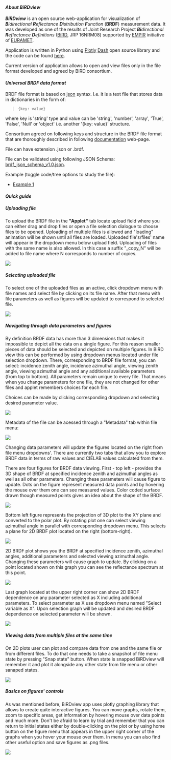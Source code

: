 #### *About BiRDview*

***BiRDview*** is an open source web-application for visualization of _**B**idirectional **R**eflectance **D**istribution **F**unction_ (**BRDF**) measurement data.
It was developed as one of the results of Joint Research Project _**Bi**directional **R**eflectance **D**efinitions_ 
([BiRD](https://www.birdproject.eu/), JRP 16NRM08) supported by [EMPIR](https://www.euramet.org/research-innovation/research-empir/) 
initiative of [EURAMET](https://www.euramet.org/about-euramet/).

Application is written in Python using [Plotly](https://plotly.com/) [Dash](https://dash.plotly.com/) 
open source library and the code can be found [here](https://github.com/BiRD-project/BiRD_view). 

Current version of application allows to open and view files only in the file format developed and agreed by BiRD consortium.

#### *Universal BRDF data format*
BRDF file format is based on [json](https://www.json.org/json-en.html) syntax. I.e. it is a text file that stores data in dictionaries in the form of:

> `{key: value}`

where key is 'string' type and value can be 'string', 'number', 'array', 'True', 'False', 'Null' or 'object' i.e. another '{key: value}' structure.

Consortium agreed on following keys and structure in the BRDF file format that are thoroughly described in following
[documentation](https://bird-project.github.io/BRDF_JSON_schema_docs) web-page.

File can have extension .json or .brdf.

File can be validated using following JSON Schema: [brdf_json_schema_v1.0.json](https://jsoneditoronline.org/#right=local.yutupo&left=url.https%3A%2F%2Fraw.githubusercontent.com%2FBiRD-project%2FBiRD_view%2Fmaster%2FBRDF_JSON_schema%2Fbrdf_json_schema_v1.0.json).

Example (toggle code/tree options to study the file):
* [Example 1](https://jsoneditoronline.org/#right=local.yutupo&left=url.https%3A%2F%2Fraw.githubusercontent.com%2FBiRD-project%2FBiRD_view%2Fmaster%2FTest%2520BRDF%2520data%2520files%2Fexample.brdf)

#### *Quick guide*

##### *Uploading file*
To upload the BRDF file in the **"Applet"** tab locate upload field where you can either drag and drop files or open a 
file selection dialogue to choose files to be opened. Uploading of multiple files is allowed and "loading" animation
will be shown until all files are loaded. Uploaded file's/files' name will appear in the dropdown menu below upload field.
Uploading of files with the same name is also allowed. In this case a suffix "_copy_N" will be added
to file name where N corresponds to number of copies. 

![](https://github.com/BiRD-project/BiRD_view/blob/f2100170ddc2f404fb1c3b4e154f598ee7e6ef0e/assets/upload.gif)

##### *Selecting uploaded file*

To select one of the uploaded files as an active, click dropdown menu with file names and select file by clicking on its 
file name. After that menu with file parameters as well as figures will be updated to correspond to selected file.

![](https://github.com/BiRD-project/BiRD_view/blob/f2100170ddc2f404fb1c3b4e154f598ee7e6ef0e/assets/fileselect.gif)

##### *Navigating through data parameters and figures*

By definition BRDF data has more than 3 dimensions that makes it impossible to depict all the data on a single figure.
For this reason smaller pieces of data should be selected and depicted on multiple figures. In BiRD view this can be performed
by using dropdown menus located under file selection dropdown. There, corresponding to BRDF file format, you can select:
incidence zenith angle, incidence azimuthal angle, viewing zenith angle, viewing azimuthal angle and any additional
available parameters (from top to bottom). All parameters remain unique to every file. That means when you change parameters for one file,
they are not changed for other files and applet remembers choices for each file. 

Choices can be made by clicking corresponding dropdown and selecting desired parameter value. 

![](https://github.com/BiRD-project/BiRD_view/blob/9c52883537f5d19cdc6e42ac2e0cbda9587d45fb/assets/navparams.gif)

Metadata of the file can be acessed through a "Metadata" tab within file menu:

![](https://github.com/BiRD-project/BiRD_view/blob/9c52883537f5d19cdc6e42ac2e0cbda9587d45fb/assets/metadata.gif)

Changing data parameters will update the figures located on the right from file menu dropdowns'.
There are currently two tabs that allow you to explore BRDF data in terms of raw values and 
CIELAB values calculated from them.

There are four figures for BRDF data viewing. First - top left - provides the 3D shape of BRDF at specified
incidence zenith and azimuthal angles as well as all other parameters. Changing these parameters will cause figure to update.
Dots on the figure represent measured data points and by hovering the mouse over them one can see measured values.
Color coded surface drawn though measured points gives an idea about the shape of the BRDF.

![](https://github.com/BiRD-project/BiRD_view/blob/master/assets/3Dplot.gif)

Bottom left figure represents the projection of 3D plot to the XY plane and converted to the polar plot. By rotating
plot one can select viewing azimuthal angle in parallel with corresponding dropdown menu. This selects a plane for 2D BRDF
plot located  on the right (bottom-right).

![](https://github.com/BiRD-project/BiRD_view/blob/master/assets/3Dprojection.gif)

2D BRDF plot shows you the BRDF at specified incidence zenith, azimuthal angles, additional parameters and selected
viewing azimuthal angle. Changing these parameters will cause graph to update. By clicking on a point located shown on this graph
you can see the reflectance spectrum at this point. 

![](https://github.com/BiRD-project/BiRD_view/blob/master/assets/2Dplot.gif)

Last graph located at the upper right corner can show 2D BRDF dependence on any parameter selected as X including additional parameters.
To select parameter as X use dropdown menu named "Select variable as X". Upon selection graph will be updated and desired
BRDF dependence on selected parameter will be shown.

![](https://github.com/BiRD-project/BiRD_view/blob/master/assets/multiPlot.gif)

##### *Viewing data from multiple files at the same time*

On 2D plots user can plot and compare data from one and the same file or from different files. To do that one needs to 
take a snapshot of file menu state by pressing "Snap state" button. When state is snapped BiRDview will remember it and plot it 
alongside any other state from file menu or other sanaped states. 

![](https://github.com/BiRD-project/BiRD_view/blob/master/assets/multiData.gif)

##### Basics on figures' controls

As was mentioned before, BiRDview app uses plotly graphing library that allows to create quite interactive figures.
You can move graphs, rotate them, zoom to specific areas, get information by hovering mouse over data points and much
more. Don't be afraid to learn by trial and remember that you can return to initial states either by double-clicking on 
the plot or by using home button on the figure menu that appears in the upper right corner of the graphs when you hover
your mouse over them. In menu you can also find other useful option and save figures as .png files.

![](https://github.com/BiRD-project/BiRD_view/blob/master/assets/interaction.gif)


